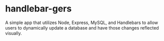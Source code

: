 # handlebar-gers
A simple app that utilizes Node, Express, MySQL, and Handlebars to allow users to dynamically update a database and have those changes reflected visually.

